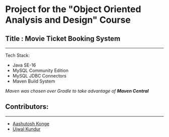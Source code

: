 # Project for the "Object Oriented Analysis and Design" Course

## Title : Movie Ticket Booking System

---

Tech Stack:
* Java SE-16
* MySQL Community Edition
* MySQL JDBC Connectors
* Maven Build System

*Maven was chosen over Gradle to take advantage of **Maven Central***

## Contributors:
---
* [Aashutosh Konge](https://github.com/kaash-bot)
* [Ujwal Kundur](https://github.com/Ajax-Light)



